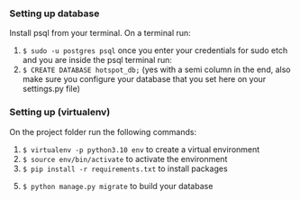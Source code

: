 ### Setting up database
Install psql from your terminal.
On a terminal run:
1. `$ sudo -u postgres psql`
once you enter your credentials for sudo etch and you are inside the psql terminal run:
2. `$ CREATE DATABASE hotspot_db;`  (yes with a semi column in the end, also make sure you configure your database that you set here on your settings.py file)


### Setting up (virtualenv)

On the project folder run the following commands:

1. `$ virtualenv -p python3.10 env` to create a virtual environment
2. `$ source env/bin/activate` to activate the environment
3. `$ pip install -r requirements.txt` to install packages
<!-- No need for this step -->
<!-- 4. Create a `.env` file with your environmental variables. Thr project needs only a DATABASE_URL pointing to your postgres database (needs to be already created). --> 
5. `$ python manage.py migrate` to build your database


